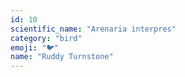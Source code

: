 ```yaml
---
id: 10
scientific_name: "Arenaria interpres"
category: "bird"
emoji: "🐦"
name: "Ruddy Turnstone"
---
```


